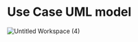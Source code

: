 
# Use Case UML model
  
  ![Untitled Workspace (4)](https://user-images.githubusercontent.com/56036534/114708037-85a01880-9d48-11eb-96ef-e21ce905c78d.jpg)


